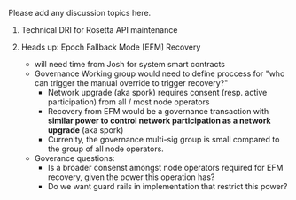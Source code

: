 Please add any discussion topics here.

1. Technical DRI for Rosetta API maintenance

2. Heads up: Epoch Fallback Mode [EFM] Recovery
   - will need time from Josh for system smart contracts
   - Governance Working group would need to define proccess for "who can trigger the manual override to trigger recovery?"
     - Network upgrade (aka spork) requires consent (resp. active participation) from all / most node operators 
     - Recovery from EFM would be a governance transaction
       with **similar power to control network participation as a network upgrade** (aka spork)
     - Currenlty, the governance multi-sig group is small compared to the group of all node operators.
   - Goverance questions:
     - Is a broader consenst amongst node operators required for EFM recovery, given the power this operation has?
     - Do we want guard rails in implementation that restrict this power? 

